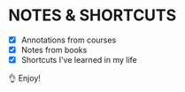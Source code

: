 # NOTES & SHORTCUTS

- [x] Annotations from courses
- [x] Notes from books
- [x] Shortcuts I've learned in my life

👌​ Enjoy!
